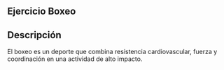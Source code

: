 ## Ejercicio Boxeo

## Descripción
El boxeo es un deporte que combina resistencia cardiovascular, fuerza y coordinación en una actividad de alto impacto.